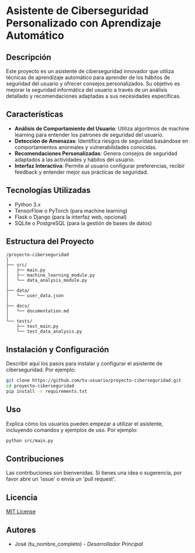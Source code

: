 # Asistente de Ciberseguridad Personalizado con Aprendizaje Automático

## Descripción
Este proyecto es un asistente de ciberseguridad innovador que utiliza técnicas de aprendizaje automático para aprender de los hábitos de seguridad del usuario y ofrecer consejos personalizados. Su objetivo es mejorar la seguridad informática del usuario a través de un análisis detallado y recomendaciones adaptadas a sus necesidades específicas.

## Características
- **Análisis de Comportamiento del Usuario**: Utiliza algoritmos de machine learning para entender los patrones de seguridad del usuario.
- **Detección de Amenazas**: Identifica riesgos de seguridad basándose en comportamientos anormales y vulnerabilidades conocidas.
- **Recomendaciones Personalizadas**: Genera consejos de seguridad adaptados a las actividades y hábitos del usuario.
- **Interfaz Interactiva**: Permite al usuario configurar preferencias, recibir feedback y entender mejor sus prácticas de seguridad.

## Tecnologías Utilizadas
- Python 3.x
- TensorFlow o PyTorch (para machine learning)
- Flask o Django (para la interfaz web, opcional)
- SQLite o PostgreSQL (para la gestión de bases de datos)

## Estructura del Proyecto
```
/proyecto-ciberseguridad
│
├── src/
│   ├── main.py
│   ├── machine_learning_module.py
│   └── data_analysis_module.py
│
├── data/
│   └── user_data.json
│
├── docs/
│   └── documentation.md
│
└── tests/
    ├── test_main.py
    └── test_data_analysis.py
```

## Instalación y Configuración
Describir aquí los pasos para instalar y configurar el asistente de ciberseguridad. Por ejemplo:
```bash
git clone https://github.com/tu-usuario/proyecto-ciberseguridad.git
cd proyecto-ciberseguridad
pip install -r requirements.txt
```

## Uso
Explica cómo los usuarios pueden empezar a utilizar el asistente, incluyendo comandos y ejemplos de uso. Por ejemplo:
```bash
python src/main.py
```

## Contribuciones
Las contribuciones son bienvenidas. Si tienes una idea o sugerencia, por favor abre un 'issue' o envía un 'pull request'.

## Licencia
[MIT License](LICENSE.md)

## Autores
- José (tu_nombre_completo) - *Desarrollador Principal*


